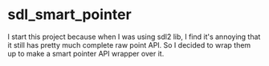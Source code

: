 # sdl_smart_pointer

I start this project because when I was using sdl2 lib, I find it's annoying that it still has pretty much complete raw point API. So I decided to wrap them up to make a smart pointer API wrapper over it.
